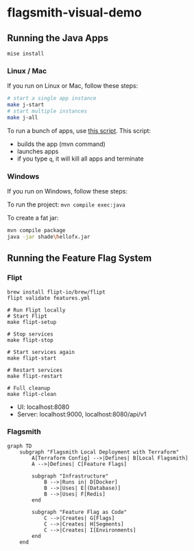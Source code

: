 # flagsmith-visual-demo

## Running the Java Apps

```shell
mise install
```

### Linux / Mac

If you run on Linux or Mac, follow these steps:

```sh
# start a single app instance
make j-start
# start multiple instances
make j-all
```

To run a bunch of apps, use [this script](startDemo.sh). This script:
- builds the app (mvn command)
- launches apps
- if you type `q`, it will kill all apps and terminate

### Windows

If you run on Windows, follow these steps:

To run the project: `mvn compile exec:java`

To create a fat jar:

```sh
mvn compile package
java -jar shade\hellofx.jar
```

## Running the Feature Flag System

### Flipt

```shell
brew install flipt-io/brew/flipt
flipt validate features.yml
```

```shell
# Run Flipt locally
# Start Flipt
make flipt-setup

# Stop services
make flipt-stop

# Start services again
make flipt-start

# Restart services
make flipt-restart

# Full cleanup
make flipt-clean
```

- UI: localhost:8080
- Server: localhost:9000, localhost:8080/api/v1

### Flagsmith

```mermaid
graph TD
    subgraph "Flagsmith Local Deployment with Terraform"
        A[Terraform Config] -->|Defines| B[Local Flagsmith]
        A -->|Defines| C[Feature Flags]

        subgraph "Infrastructure"
            B -->|Runs in| D[Docker]
            B -->|Uses| E[(Database)]
            B -->|Uses| F[Redis]
        end

        subgraph "Feature Flag as Code"
            C -->|Creates| G[Flags]
            C -->|Creates| H[Segments]
            C -->|Creates| I[Environments]
        end
    end
```
